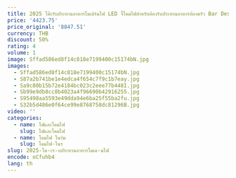```yaml
---
title: 2025 โต๊ะรับประทานอาหารโมเดิร์นไฟ LED จี้โคมไฟสําหรับห้องรับประทานอาหารห้องครัว Bar Designer Line โคมไฟระย้าตกแต่ง
price: '4423.75'
price_original: '8847.51'
currency: THB
discount: 50%
rating: 4
volume: 1
image: Sffad586ed8f14c818e7199400c15174bN.jpg
images:
  - Sffad586ed8f14c818e7199400c15174bN.jpg
  - S87a2b741be1e4edca4f654c7f9c1b7eay.jpg
  - Sa9c80b15b72e4184bc023c2eee77b448I.jpg
  - Sb99e9db8cc8b4023a4f96690b42916255.jpg
  - S95498aa5593e49dda94e6ba25f55ba2fu.jpg
  - S32b5d486e0f64ce99e8768758dc81296B.jpg
video: ''
categories:
  - name: ไฟและโคมไฟ
    slug: ไฟและโคมไฟ
  - name: โคมไฟ ในร่ม
    slug: โคมไฟ-ในร
slug: 2025-โต-ะร-บประทานอาหารโมเด-นไฟ
encode: oCfuhb4
lang: th
---
```

  